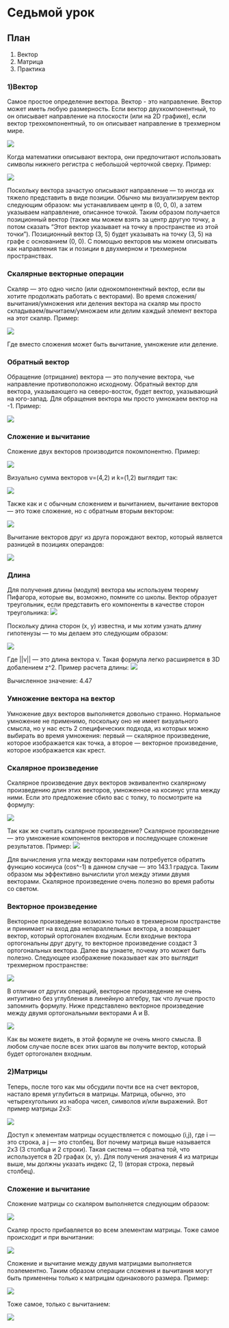 # Седьмой урок
## План
1. Вектор
2. Матрица
3. Практика

### 1)Вектор
Самое простое определение вектора. Вектор - это направление. Вектор может иметь любую размерность. Если вектор двухкомпонентный, то он описывает направление на плоскости (или на 2D графике), если вектор трехкомпонентный, то он описывает направление в трехмерном мире.

![](https://hsto.org/files/fc2/7d1/5f8/fc27d15f81174d15916b453410eb9582.png)

Когда математики описывают вектора, они предпочитают использовать символы нижнего регистра с небольшой черточкой сверху. Пример:

![](https://hsto.org/files/ead/689/f5e/ead689f5e38d4eafa72dff7d5a39c7e0.png)

Поскольку вектора зачастую описывают направление — то иногда их тяжело представить в виде позиции. Обычно мы визуализируем вектор следующим образом: мы устанавливаем центр в (0, 0, 0), а затем указываем направление, описанное точкой. Таким образом получается позиционный вектор (также мы можем взять за центр другую точку, а потом сказать “Этот вектор указывает на точку в пространстве из этой точки”). Позиционный вектор (3, 5) будет указывать на точку (3, 5) на графе с основанием (0, 0). С помощью векторов мы можем описывать как направления так и позиции в двухмерном и трехмерном пространствах.

### Скалярные векторные операции
Скаляр — это одно число (или однокомпонентный вектор, если вы хотите продолжать работать с векторами). Во время сложения/вычитания/умножения или деления вектора на скаляр мы просто складываем/вычитаем/умножаем или делим каждый элемент вектора на этот скаляр. Пример:

![](https://hsto.org/files/cca/ec6/e9d/ccaec6e9db40474eae499f792369cdbe.png)

Где вместо сложения может быть вычитание, умножение или деление.

### Обратный вектор
Обращение (отрицание) вектора — это получение вектора, чье направление противоположно исходному. Обратный вектор для вектора, указывающего на северо-восток, будет вектор, указывающий на юго-запад. Для обращения вектора мы просто умножаем вектор на -1. Пример:

![](https://hsto.org/files/2f8/6ae/e43/2f86aee4331046b396f63b0e27d02338.png)

### Сложение и вычитание
Сложение двух векторов производится покомпонентно. Пример:

![](https://hsto.org/files/406/f3b/4b6/406f3b4b640e489cab8e1aca60015ba4.png)

Визуально сумма векторов v=(4,2) и k=(1,2) выглядит так:

![](https://hsto.org/files/8d1/d38/519/8d1d3851982542eba1f3fc7f9e77e86d.png)

Также как и с обычным сложением и вычитанием, вычитание векторов — это тоже сложение, но с обратным вторым вектором:

![](https://hsto.org/files/02f/ee2/703/02fee27030124fb68c90ffa3825bc383.png)

Вычитание векторов друг из друга порождают вектор, который является разницей в позициях операндов:

![](https://hsto.org/files/cb9/d25/0fa/cb9d250fac344a78972079869fd07898.png)

### Длина
Для получения длины (модуля) вектора мы используем теорему Пифагора, которые вы, возможно, помните со школы. Вектор образует треугольник, если представить его компоненты в качестве сторон треугольника:
![](https://hsto.org/files/d1e/e3e/236/d1ee3e2362d24a91a086c60ea156f7e3.png)

Поскольку длина сторон (x, y) известна, и мы хотим узнать длину гипотенузы — то мы делаем это следующим образом:

![](https://hsto.org/files/7ab/9e6/8cb/7ab9e68cbd1e4459bad6bb0e116437a6.png)

Где ||v|| — это длина вектора v. Такая формула легко расширяется в 3D добалением z^2. Пример расчета длины:
![](https://hsto.org/files/6e1/323/51d/6e132351d43045b9ad059d4cd7950eeb.png)

Вычисленное значение: 4.47

### Умножение вектора на вектор
Умножение двух векторов выполняется довольно странно. Нормальное умножение не применимо, поскольку оно не имеет визуального смысла, но у нас есть 2 специфических подхода, из которых можно выбирать во время умножения: первый — скалярное произведение, которое изображается как точка, а второе — векторное произведение, которое изображается как крест.

### Скалярное произведение
Скалярное произведение двух векторов эквивалентно скалярному произведению длин этих векторов, умноженное на косинус угла между ними. Если это предложение сбило вас с толку, то посмотрите на формулу:

![](https://hsto.org/files/482/fd3/bdc/482fd3bdc8fe4341b50ab639e244c3ac.png)

Так как же считать скалярное произведение? Скалярное произведение — это умножение компонентов векторов и последующее сложение результатов. Пример:
![](https://hsto.org/files/b89/f81/a00/b89f81a00f5f4a58b594deb06e6b9ed9.png)


Для вычисления угла между векторами нам потребуется обратить функцию косинуса (cos^-1) в данном случае — это 143.1 градуса. Таким образом мы эффективно вычислили угол между этими двумя векторами. Скалярное произведение очень полезно во время работы со светом.

### Векторное произведение
Векторное произведение возможно только в трехмерном пространстве и принимает на вход два непараллельных вектора, а возвращает вектор, который ортогонален входным. Если входные вектора ортогональны друг другу, то векторное произведение создаст 3 ортогональных вектора. Далее вы узнаете, почему это может быть полезно. Следующее изображение показывает как это выглядит трехмерном пространстве:

![](https://habrastorage.org/files/422/528/4c1/4225284c1f5d4e58bb0bfdfd27de0604.png)

В отличии от других операций, векторное произведение не очень интуитивно без углубления в линейную алгебру, так что лучше просто запомнить формулу. Ниже представлено векторное произведение между двумя ортогональными векторами A и B.

![](https://hsto.org/files/5e9/599/44d/5e959944d6284b82a62b932297313739.png)

Как вы можете видеть, в этой формуле не очень много смысла. В любом случае после всех этих шагов вы получите вектор, который будет ортогонален входным.

### 2)Матрицы
Теперь, после того как мы обсудили почти все на счет векторов, настало время углубиться в матрицы. Матрица, обычно, это четырехугольних из набора чисел, символов и/или выражений. Вот пример матрицы 2х3:

![](https://hsto.org/files/706/b8a/18b/706b8a18b7db4e01a81a01eba5d4e1c8.png)

Доступ к элементам матрицы осуществляется с помощью (i,j), где i — это строка, а j — это столбец. Вот почему матрица выше называется 2х3 (3 столбца и 2 строки). Такая система — обратна той, что используется в 2D графах (x, y). Для получения значения 4 из матрицы выше, мы должны указать индекс (2, 1) (вторая строка, первый столбец).

### Сложение и вычитание

Сложение матрицы со скаляром выполняется следующим образом:

![](https://hsto.org/files/e02/b5b/fa0/e02b5bfa006f4e13a6191725d2c636af.png)

Скаляр просто прибавляется во всем элементам матрицы. Тоже самое происходит и при вычитании:

![](https://hsto.org/files/0d5/d85/513/0d5d855135414aef9886488b4efb8a0f.png)

Сложение и вычитание между двумя матрицами выполняется поэлементно. Таким образом операции сложения и вычитания могут быть применены только к матрицам одинакового размера. Пример:

![](https://hsto.org/files/533/646/971/533646971a28467dad87b9851f4c0a32.png)

Тоже самое, только с вычитанием:

![](https://hsto.org/files/fa0/85c/f4c/fa085cf4ce9e4c48a8a776871805a7b1.png)